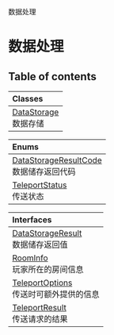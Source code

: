 数据处理

# 数据处理 <Badge type="tip" text="Groups" /> <Score text="数据处理" />

## Table of contents
| Classes |
| :-----|
| [DataStorage](../classes/mw.DataStorage.md) <br> 数据存储 |


| Enums |
| :-----|
| [DataStorageResultCode](../enums/mw.DataStorageResultCode.md) <br> 数据储存返回代码 |
| [TeleportStatus](../enums/mw.TeleportStatus.md) <br> 传送状态 |


| Interfaces |
| :-----|
| [DataStorageResult](../interfaces/mw.DataStorageResult.md) <br> 数据储存返回值 |
| [RoomInfo](../interfaces/mw.RoomInfo.md) <br> 玩家所在的房间信息 |
| [TeleportOptions](../interfaces/mw.TeleportOptions.md) <br> 传送时可额外提供的信息 |
| [TeleportResult](../interfaces/mw.TeleportResult.md) <br> 传送请求的结果 |

